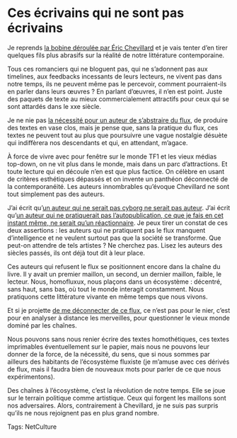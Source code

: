 # Ces écrivains qui ne sont pas écrivains

Je reprends [la bobine déroulée par Éric Chevillard](http://www.oeuvresouvertes.net/spip.php?article880) et je vais tenter d’en tirer quelques fils plus abrasifs sur la réalité de notre littérature contemporaine.

Tous ces romanciers qui ne bloguent pas, qui ne s’adonnent pas aux timelines, aux feedbacks incessants de leurs lecteurs, ne vivent pas dans notre temps, ils ne peuvent même pas le percevoir, comment pourraient-ils en parler dans leurs œuvres ? En parlant d’œuvres, il n’en est point. Juste des paquets de texte au mieux commercialement attractifs pour ceux qui se sont attardés dans le xxe siècle.

Je ne nie pas [la nécessité pour un auteur de s’abstraire du flux](/2011/03/18/je-ferme-mon-blog/), de produire des textes en vase clos, mais je pense que, sans la pratique du flux, ces textes ne peuvent tout au plus que poursuivre une vague nostalgie désuète qui indiffèrera nos descendants et qui, en attendant, m’agace.

À force de vivre avec pour fenêtre sur le monde TF1 et les vieux médias top-down, on ne vit plus dans le monde, mais dans un parc d’attractions. Et toute lecture qui en découle n’en est que plus factice. On célèbre en usant de critères esthétiques dépassés et on invente un panthéon déconnecté de la contemporanéité. Les auteurs innombrables qu’évoque Chevillard ne sont tout simplement pas des auteurs.

J’ai écrit qu’[un auteur qui ne serait pas cyborg ne serait pas auteur](/la-strategie-du-cyborg/). J’ai écrit qu’[un auteur qui ne pratiquerait pas l’autopublication, ce que je fais en cet instant même, ne serait qu’un réactionnaire](/edition-interdite/). Je peux tirer un constat de ces deux assertions : les auteurs qui ne pratiquent pas le flux manquent d’intelligence et ne veulent surtout pas que la société se transforme. Que peut-on attendre de tels artistes ? Ne cherchez pas. Lisez les auteurs des siècles passés, ils ont déjà tout dit à leur place.

Ces auteurs qui refusent le flux se positionnent encore dans la chaîne du livre. Il y avait un premier maillon, un second, un dernier maillon, faible, le lecteur. Nous, homofluxux, nous plaçons dans un écosystème : décentré, sans haut, sans bas, où tout le monde interagit constamment. Nous pratiquons cette littérature vivante en même temps que nous vivons.

Et si je projette [de me déconnecter de ce flux](/2011/03/18/je-ferme-mon-blog/), ce n’est pas pour le nier, c’est pour en analyser à distance les merveilles, pour questionner le vieux monde dominé par les chaînes.

Nous pouvons sans nous renier écrire des textes homothétiques, ces textes imprimables éventuellement sur le papier, mais nous ne pouvons leur donner de la force, de la nécessité, du sens, que si nous sommes par ailleurs des habitants de l’écosystème fluxiste (je m’amuse avec ces dérivés de flux, mais il faudra bien de nouveaux mots pour parler de ce que nous expérimentons).

Des chaînes à l’écosystème, c’est la révolution de notre temps. Elle se joue sur le terrain politique comme artistique. Ceux qui forgent les maillons sont nos adversaires. Alors, contrairement à Chevillard, je ne suis pas surpris qu’ils ne nous rejoignent pas en plus grand nombre.

Tags: NetCulture